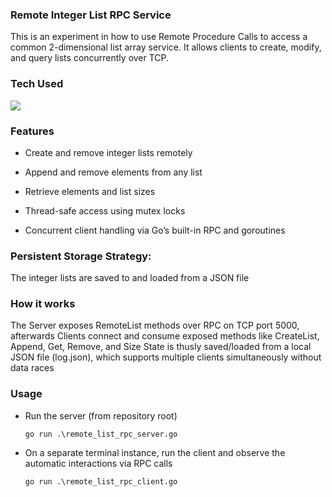 ### Remote Integer List RPC Service
This is an experiment in how to use Remote Procedure Calls to access a common 2-dimensional list array service. 
It allows clients to create, modify, and query lists concurrently over TCP.

### Tech Used

<p>
  <a href="https://skillicons.dev">
    <img src="https://skillicons.dev/icons?i=git,go,vscode" />
  </a>
</p>


### Features
- Create and remove integer lists remotely

- Append and remove elements from any list

- Retrieve elements and list sizes

- Thread-safe access using mutex locks

- Concurrent client handling via Go’s built-in RPC and goroutines

### Persistent Storage Strategy: 
The integer lists are saved to and loaded from a JSON file

### How it works
The Server exposes RemoteList methods over RPC on TCP port 5000, afterwards Clients connect and consume exposed methods like CreateList, Append, Get, Remove, and Size
State is thusly saved/loaded from a local JSON file (log.json), which supports multiple clients simultaneously without data races

### Usage
- Run the server (from repository root)
  
    ```go run .\remote_list_rpc_server.go```

- On a separate terminal instance, run the client and observe the automatic interactions via RPC calls
  
    ```go run .\remote_list_rpc_client.go```
